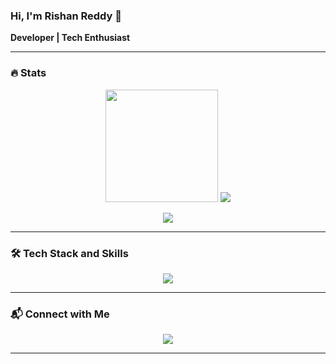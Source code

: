 ### Hi, I'm Rishan Reddy 👋

**Developer | Tech Enthusiast**

---

### 🔥 Stats

<p align="center">
  <img src="https://github-readme-stats.vercel.app/api/top-langs/?username=rishanreddy&layout=compact&theme=radical" height="180em"/>
    <img src="https://github-profile-summary-cards.vercel.app/api/cards/profile-details?username=rishanreddy&theme=radical" />
</p>

<p align="center">
  <img src="https://github-readme-activity-graph.vercel.app/graph?username=rishanreddy&theme=redical" />
  
</p>

---


### 🛠 Tech Stack and Skills
<p align="center">
<img src="https://skillicons.dev/icons?i=js,ts,react,nextjs,nodejs,express,mongodb,unity,docker,git,github,vscode,python,java,cpp,html,css,tailwind,graphql,postgres,firebase,aws,linux,bash,redis,prisma,flutter,nestjs,vercel,heroku,netlify,nginx,supabase,rust,materialui,go,c,fastapi,pytorch,tensorflow,opencv,selenium,bootstrap,django,flask,androidstudio,figma,sklearn,blender"/>
</p>

---

### 📬 Connect with Me

<p align="center">
  <a href="https://www.linkedin.com/in/rishan-reddy/"><img src="https://img.shields.io/badge/-LinkedIn-0077B5?style=flat&logo=linkedin&logoColor=white"/></a>
</p>

---


<!---
piguy21/piguy21 is a ✨ special ✨ repository because its `README.md` (this file) appears on your GitHub profile.
You can click the Preview link to take a look at your changes.
- 📫 How to reach me on github! - https://rishanreddy.netlify.app
--->
